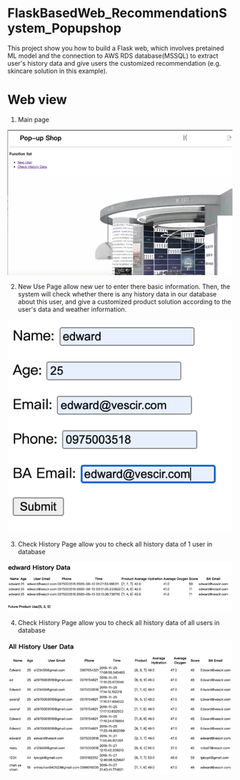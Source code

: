 # FlaskBasedWeb_RecommendationSystem_Popupshop
This project show you how to build a Flask web, which involves pretained ML model and the connection to AWS RDS database(MSSQL) to extract user's history data and give users the customized recommendation (e.g. skincare solution in this example).

# Web view

1. Main page

![image](https://github.com/edwardchang0112/FlaskBasedWeb_RecommendationSystem_Popupshop/blob/master/MainPage.png) 

2. New Use Page allow new uer to enter there basic information. Then, the system will check whether there is any history data in our database about this user, and give a customized product solution according to the user's data and weather information.

![image](https://github.com/edwardchang0112/FlaskBasedWeb_RecommendationSystem_Popupshop/blob/master/NewUserInputPage.png)

3. Check History Page allow you to check all history data of 1 user in database

![image](https://github.com/edwardchang0112/FlaskBasedWeb_RecommendationSystem_Popupshop/blob/master/UserHistoryPage.png)

4. Check History Page allow you to check all history data of all users in database

![image](https://github.com/edwardchang0112/FlaskBasedWeb_RecommendationSystem_Popupshop/blob/master/AllHistoryPage.png)
